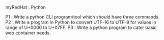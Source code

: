 myRedHat : Python

P1 : Write a python CLI program/tool which should have three commands.
P2 : Write a program in Python to convert UTF-16 to UTF-8 for values in range of U+0000 to U+07FF.
P3 : Write a python program to cater basic web container needs.

